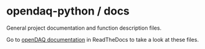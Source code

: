 # opendaq-python / docs

General project documentation and function description files.

Go to [openDAQ documentation](https://www.google.com "DAQ.py walkthrough") in ReadTheDocs to take a look at these files.





